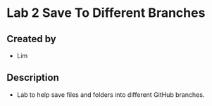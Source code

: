 # Lab 2 Save To Different Branches
## Created by
- Lim
## Description
- Lab to help save files and folders into different GitHub branches.
